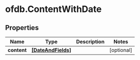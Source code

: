 # ofdb.ContentWithDate

## Properties

Name | Type | Description | Notes
------------ | ------------- | ------------- | -------------
**content** | [**[DateAndFields]**](DateAndFields.md) |  | [optional] 


